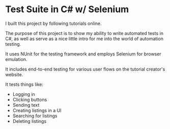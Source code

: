 # Test Suite in C# w/ Selenium
I built this project by following tutorials online. 

The purpose of this project is to show my ability to write automated tests in C#, as well as serve as a nice little intro for me into the world of automation testing. 

It uses NUnit for the testing framework and employs Selenium for browser emulation.

It includes end-to-end testing for various user flows on the tutorial creator's website. 

It tests things like:
  - Logging in
  - Clicking buttons
  - Sending text
  - Creating listings in a UI
  - Searching for listings
  - Deleting listings
